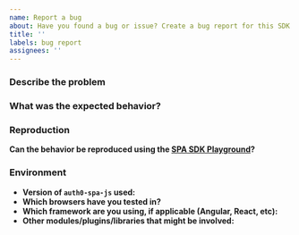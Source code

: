 ```yaml
---
name: Report a bug
about: Have you found a bug or issue? Create a bug report for this SDK
title: ''
labels: bug report
assignees: ''
---
```


<!--
**Please do not report security vulnerabilities here**. The [Responsible Disclosure Program](https://auth0.com/whitehat) details the procedure for disclosing security issues.

**Thank you in advance for helping us to improve this library!** Please read through the template below and answer all relevant questions. Your additional work here is greatly appreciated and will help us respond as quickly as possible. For general support or usage questions, use the [Auth0 Community](https://community.auth0.com/) or [Auth0 Support](https://support.auth0.com/). Finally, to avoid duplicates, please search existing Issues before submitting one here.

By submitting an Issue to this repository, you agree to the terms within the [Auth0 Code of Conduct](https://github.com/auth0/open-source-template/blob/master/CODE-OF-CONDUCT.md).
-->

### Describe the problem

<!-- Provide a clear and concise description of the issue -->

### What was the expected behavior?

<!-- Tell us about the behavior you expected to see -->

### Reproduction

<!--
> Detail the steps taken to reproduce this error, and whether this issue can be reproduced consistently or if it is intermittent.
> **Note**: If clear, reproducable steps or the smallest sample app demonstrating misbehavior cannot be provided, we may not be able to follow up on this bug report.

- Step 1..
- Step 2..
- ...
-->

**Can the behavior be reproduced using the [SPA SDK Playground](https://github.com/auth0/auth0-spa-js/blob/master/DEVELOPMENT.md#the-sdk-playground)?**

<!--
If so, provide steps:

> Where applicable, please include:
>
> - The smallest possible sample app that reproduces the undesirable behavior
> - Log files (redact/remove sensitive information)
> - Application settings (redact/remove sensitive information)
> - Screenshots
-->

### Environment

<!--
> Please provide the following:
-->

- **Version of `auth0-spa-js` used:**
- **Which browsers have you tested in?**
- **Which framework are you using, if applicable (Angular, React, etc):**
- **Other modules/plugins/libraries that might be involved:**
